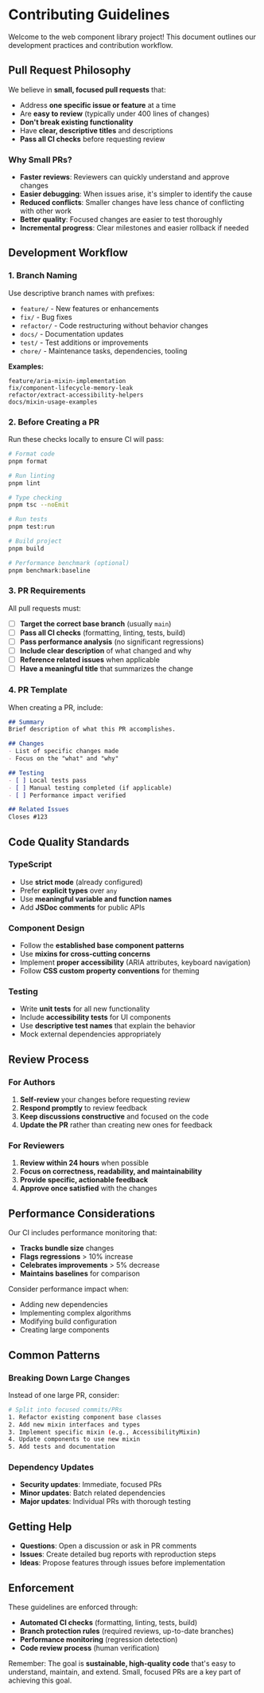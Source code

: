 # Contributing Guidelines

Welcome to the web component library project! This document outlines our development practices and contribution workflow.

## Pull Request Philosophy

We believe in **small, focused pull requests** that:

- Address **one specific issue or feature** at a time
- Are **easy to review** (typically under 400 lines of changes)
- **Don't break existing functionality**
- Have **clear, descriptive titles** and descriptions
- **Pass all CI checks** before requesting review

### Why Small PRs?

- **Faster reviews**: Reviewers can quickly understand and approve changes
- **Easier debugging**: When issues arise, it's simpler to identify the cause
- **Reduced conflicts**: Smaller changes have less chance of conflicting with other work
- **Better quality**: Focused changes are easier to test thoroughly
- **Incremental progress**: Clear milestones and easier rollback if needed

## Development Workflow

### 1. Branch Naming

Use descriptive branch names with prefixes:

- `feature/` - New features or enhancements
- `fix/` - Bug fixes
- `refactor/` - Code restructuring without behavior changes
- `docs/` - Documentation updates
- `test/` - Test additions or improvements
- `chore/` - Maintenance tasks, dependencies, tooling

**Examples:**
```
feature/aria-mixin-implementation
fix/component-lifecycle-memory-leak
refactor/extract-accessibility-helpers
docs/mixin-usage-examples
```

### 2. Before Creating a PR

Run these checks locally to ensure CI will pass:

```bash
# Format code
pnpm format

# Run linting
pnpm lint

# Type checking
pnpm tsc --noEmit

# Run tests
pnpm test:run

# Build project
pnpm build

# Performance benchmark (optional)
pnpm benchmark:baseline
```

### 3. PR Requirements

All pull requests must:

- [ ] **Target the correct base branch** (usually `main`)
- [ ] **Pass all CI checks** (formatting, linting, tests, build)
- [ ] **Pass performance analysis** (no significant regressions)
- [ ] **Include clear description** of what changed and why
- [ ] **Reference related issues** when applicable
- [ ] **Have a meaningful title** that summarizes the change

### 4. PR Template

When creating a PR, include:

```markdown
## Summary
Brief description of what this PR accomplishes.

## Changes
- List of specific changes made
- Focus on the "what" and "why"

## Testing
- [ ] Local tests pass
- [ ] Manual testing completed (if applicable)
- [ ] Performance impact verified

## Related Issues
Closes #123
```

## Code Quality Standards

### TypeScript

- Use **strict mode** (already configured)
- Prefer **explicit types** over `any`
- Use **meaningful variable and function names**
- Add **JSDoc comments** for public APIs

### Component Design

- Follow the **established base component patterns**
- Use **mixins for cross-cutting concerns**
- Implement **proper accessibility** (ARIA attributes, keyboard navigation)
- Follow **CSS custom property conventions** for theming

### Testing

- Write **unit tests** for all new functionality
- Include **accessibility tests** for UI components
- Use **descriptive test names** that explain the behavior
- Mock external dependencies appropriately

## Review Process

### For Authors

1. **Self-review** your changes before requesting review
2. **Respond promptly** to review feedback
3. **Keep discussions constructive** and focused on the code
4. **Update the PR** rather than creating new ones for feedback

### For Reviewers

1. **Review within 24 hours** when possible
2. **Focus on correctness, readability, and maintainability**
3. **Provide specific, actionable feedback**
4. **Approve once satisfied** with the changes

## Performance Considerations

Our CI includes performance monitoring that:

- **Tracks bundle size** changes
- **Flags regressions** > 10% increase
- **Celebrates improvements** > 5% decrease
- **Maintains baselines** for comparison

Consider performance impact when:
- Adding new dependencies
- Implementing complex algorithms
- Modifying build configuration
- Creating large components

## Common Patterns

### Breaking Down Large Changes

Instead of one large PR, consider:

```bash
# Split into focused commits/PRs
1. Refactor existing component base classes
2. Add new mixin interfaces and types  
3. Implement specific mixin (e.g., AccessibilityMixin)
4. Update components to use new mixin
5. Add tests and documentation
```

### Dependency Updates

- **Security updates**: Immediate, focused PRs
- **Minor updates**: Batch related dependencies
- **Major updates**: Individual PRs with thorough testing

## Getting Help

- **Questions**: Open a discussion or ask in PR comments
- **Issues**: Create detailed bug reports with reproduction steps
- **Ideas**: Propose features through issues before implementation

## Enforcement

These guidelines are enforced through:

- **Automated CI checks** (formatting, linting, tests, build)
- **Branch protection rules** (required reviews, up-to-date branches)
- **Performance monitoring** (regression detection)
- **Code review process** (human verification)

Remember: The goal is **sustainable, high-quality code** that's easy to understand, maintain, and extend. Small, focused PRs are a key part of achieving this goal.